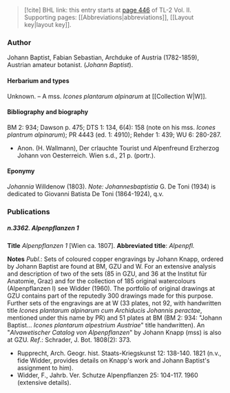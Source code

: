 > [!cite] BHL link: this entry starts at [page 446](https://www.biodiversitylibrary.org/item/103253#page/472/mode/1up) of TL-2 Vol. II.
> Supporting pages: [[Abbreviations|abbreviations]], [[Layout key|layout key]].

### Author

Johann Baptist, Fabian Sebastian, Archduke of Austria (1782-1859), Austrian amateur botanist. (*Johann Baptist*).

#### Herbarium and types

Unknown. – A mss. *Icones plantarum alpinarum* at [[Collection W|W]].

#### Bibliography and biography

BM 2: 934; Dawson p. 475; DTS 1: 134, 6(4): 158 (note on his mss. *Icones plantrum alpinarum*); PR 4443 (ed. 1: 4910); Rehder 1: 439; WU 6: 280-287.
- Anon. (H. Wallmann), Der crlauchte Tourist und Alpenfreund Erzherzog Johann von Oesterreich. Wien s.d., 21 p. (portr.).

#### Eponymy

*Johannia* Willdenow (1803). *Note: Johannesbaptistia* G. De Toni (1934) is dedicated to Giovanni Batista De Toni (1864-1924), q.v.

### Publications

##### n.3362. Alpenpflanzen 1

**Title**
*Alpenpflanzen 1* \[Wien ca. 1807\].
**Abbreviated title**: *Alpenpfl.*

**Notes**
*Publ*.: Sets of coloured copper engravings by Johann Knapp, ordered by Johann Baptist are found at BM, GZU and W. For an extensive analysis and description of two of the sets (85 in GZU, and 36 at the Institut für Anatomie, Graz) and for the collection of 185 original watercolours (Alpenpflanzen I) see Widder (1960). The portfolio of original drawings at GZU contains part of the reputedly 300 drawings made for this purpose. Further sets of the engravings are at W (33 plates, not 92, with handwritten title *Icones plantarum alpinarum cum Archiducis Johannis peractae*, mentioned under this name by PR) and 51 plates at BM (BM 2: 934: "Johann Baptist... *Icones plantarum alpestrium Austriae*" title handwritten). An "*Alvawetischer Catalog von Alpenpflanzen*" by Johann Knapp (mss) is also at GZU.
*Ref*.: Schrader, J. Bot. 1808(2): 373.
- Rupprecht, Arch. Geogr. hist. Staats-Kriegskunst 12: 138-140. 1821 (n.v., fide Widder, provides details on Knapp's work and Johann Baptist's assignment to him).
- Widder, F., Jahrb. Ver. Schutze Alpenpflanzen 25: 104-117. 1960 (extensive details).

